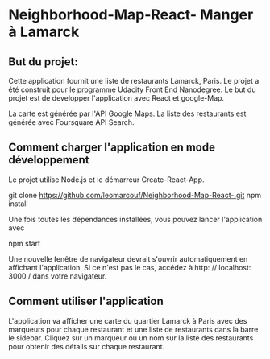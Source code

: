 # Neighborhood-Map-React- Manger à Lamarck
## But du projet:
Cette application fournit une liste de restaurants Lamarck, Paris. Le projet a été construit pour le programme Udacity Front End Nanodegree. Le but du projet est de developper l'application avec React et google-Map.

La carte est générée par l'API Google Maps. 
La liste des restaurants est générée avec Foursquare API Search. 


## Comment charger l'application en mode développement

Le projet utilise Node.js et le démarreur Create-React-App. 

git clone https://github.com/leomarcouf/Neighborhood-Map-React-.git
npm install

Une fois toutes les dépendances installées, vous pouvez lancer l'application avec

npm start

Une nouvelle fenêtre de navigateur devrait s'ouvrir automatiquement en affichant l'application. Si ce n'est pas le cas, accédez à http: // localhost: 3000 / dans votre navigateur.


## Comment utiliser l'application
L'application va afficher une carte du quartier Lamarck à Paris avec des marqueurs pour chaque restaurant et une liste de restaurants dans la barre le sidebar.
Cliquez sur un marqueur ou un nom sur la liste des restaurants pour obtenir des détails sur chaque restaurant.

